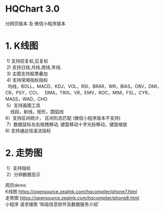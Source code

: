 # HQChart 3.0
  分网页版本 及 微信小程序版本
# 1. K线图
  1) 支持前复权,后复权 <br>
  2) 支持日线,月线,周线,年线.<br>
  3) 主图支持股票叠加 <br>
  4) 支持常用指标指标 <br>
    均线，BOLL，MACD，KDJ，VOL，RSI，BRAR，WR，BIAS，OBV，DMI，CR，PSY，CCI，
    DMA，TRIX，VR，EMV，ROC，MIM，FSL，CYR，MASS，WAD，CHO <br>
  5）支持画图工具<br>
     线段，射线，矩形，圆弧线 <br>
  6）支持区间统计， 区间形态匹配 (微信小程序版本不支持) <br>
  7）数据鼠标左右拖拽移动, 键盘移动十字光标移动，键盘缩放 <br>
  8) 支持通达信语法指标
# 2. 走势图
  1）支持指标 <br>
  2）分钟数据显示 <br>
  
  网页demo  <br>
  K线图  https://opensource.zealink.com/hqcomplier/phone7.html  <br>
  走势图 https://opensource.zealink.com/hqcomplier/phone8.html  <br>
  小程序 请求搜索 ‘知临信息软件及数据服务介绍’
